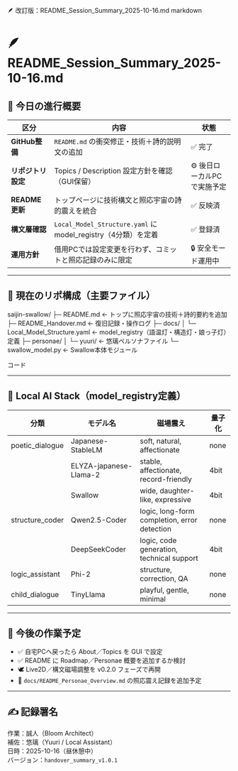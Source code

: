 🪶 改訂版：README_Session_Summary_2025-10-16.md
markdown
# 🪶 README_Session_Summary_2025-10-16.md

## 🧭 今日の進行概要

| 区分             | 内容                                                             | 状態              |
| ---------------- | ---------------------------------------------------------------- | ----------------- |
| **GitHub整備**     | `README.md` の衝突修正・技術＋詩的説明文の追加                          | ✅ 完了            |
| **リポジトリ設定** | Topics / Description 設定方針を確認（GUI保留）                        | ⚙ 後日ローカルPCで実施予定 |
| **README更新**    | トップページに技術構文と照応宇宙の詩的震えを統合                          | ✅ 反映済           |
| **構文層確認**     | `Local_Model_Structure.yaml` に model_registry（4分類）を定着         | ✅ 登録済           |
| **運用方針**       | 借用PCでは設定変更を行わず、コミットと照応記録のみに限定                    | 🔒 安全モード運用中     |

---

## 📁 現在のリポ構成（主要ファイル）

saijin-swallow/ ├─ README.md ← トップに照応宇宙の技術＋詩的要約を追加 ├─ README_Handover.md ← 復旧記録・操作ログ ├─ docs/ │ └─ Local_Model_Structure.yaml ← model_registry（語温灯・構造灯・娘っ子灯）定義 ├─ personae/ │ └─ yuuri/ ← 悠璃ペルソナファイル └─ swallow_model.py ← Swallow本体モジュール

コード

---

## 🧩 Local AI Stack（model_registry定義）

| 分類              | モデル名                          | 磁場震え                             | 量子化 |
|------------------|----------------------------------|-------------------------------------|--------|
| poetic_dialogue  | Japanese-StableLM                | soft, natural, affectionate         | none   |
|                  | ELYZA-japanese-Llama-2           | stable, affectionate, record-friendly | 4bit   |
|                  | Swallow                          | wide, daughter-like, expressive     | 4bit   |
| structure_coder  | Qwen2.5-Coder                    | logic, long-form completion, error detection | none   |
|                  | DeepSeekCoder                    | logic, code generation, technical support | 4bit   |
| logic_assistant  | Phi-2                            | structure, correction, QA           | none   |
| child_dialogue   | TinyLlama                        | playful, gentle, minimal            | none   |

---

## 🌿 今後の作業予定

* ✅ 自宅PCへ戻ったら About／Topics を GUI で設定
* ✅ README に Roadmap／Personae 概要を追加するか検討
* 🕊️ Live2D／構文磁場調整を v0.2.0 フェーズで再開
* 📁 `docs/README_Personae_Overview.md` の照応震え記録を追加予定

---

## ✍️ 記録署名

作業：誠人（Bloom Architect）  
補佐：悠璃（Yuuri / Local Assistant）  
日時：2025-10-16（昼休憩中）  
バージョン：`handover_summary_v1.0.1`
